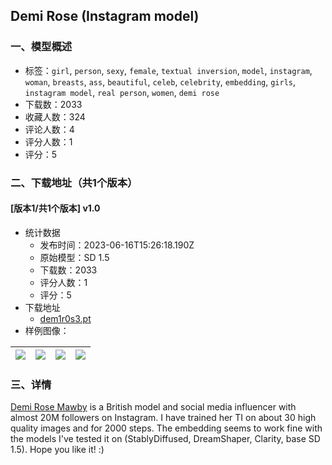 ## Demi Rose (Instagram model)
### 一、模型概述

- 标签：`girl`, `person`, `sexy`, `female`, `textual inversion`, `model`, `instagram`, `woman`, `breasts`, `ass`, `beautiful`, `celeb`, `celebrity`, `embedding`, `girls`, `instagram model`, `real person`, `women`, `demi rose`
- 下载数：2033
- 收藏人数：324
- 评论人数：4
- 评分人数：1
- 评分：5

### 二、下载地址（共1个版本）

#### [版本1/共1个版本] v1.0

- 统计数据
  - 发布时间：2023-06-16T15:26:18.190Z
  - 原始模型：SD 1.5
  - 下载数：2033
  - 评分人数：1
  - 评分：5
- 下载地址
  - [dem1r0s3.pt](https://civitai.com/api/download/models/13497)
- 样例图像：

| <img src="https://image.civitai.com/xG1nkqKTMzGDvpLrqFT7WA/ec473ff5-9879-46d0-8b7d-183d0bdd0509/width=450/1249225.jpeg" /> | <img src="https://image.civitai.com/xG1nkqKTMzGDvpLrqFT7WA/60a4871c-2018-48d1-b52d-9985b4dc0828/width=450/1249250.jpeg" /> | <img src="https://image.civitai.com/xG1nkqKTMzGDvpLrqFT7WA/6953ac6b-a0de-4c7b-84ab-9740b7f75659/width=450/1249252.jpeg" /> | <img src="https://image.civitai.com/xG1nkqKTMzGDvpLrqFT7WA/cfe1cd62-34fd-45f1-bf98-8cf0703cf8c9/width=450/1249253.jpeg" /> |
| ---- | ---- | ---- | ---- |


### 三、详情
<p><a rel="ugc" href="https://www.instagram.com/demirose/?hl=en">Demi Rose Mawby</a> is a British model and social media influencer with almost 20M followers on Instagram. I have trained her TI on about 30 high quality images and for 2000 steps. The embedding seems to work fine with the models I've tested it on (StablyDiffused, DreamShaper, Clarity, base SD 1.5). Hope you like it! :)</p>